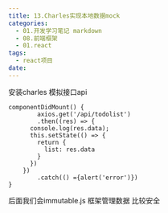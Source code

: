 ```yaml
---
title: 13.Charles实现本地数据mock
categories:
  - 01.开发学习笔记 markdown
  - 08.前端框架
  - 01.react
tags:
  - react项目
date:
---
```


安装charles 模拟接口api

    componentDidMount() {
    		axios.get('/api/todolist')
    		.then((res) => {
          console.log(res.data);
          this.setState(() => {
            return {
              list: res.data
            }
          })
        })
    		.catch(() ={alert('error')})
    }

后面我们会immutable.js 框架管理数据 比较安全
